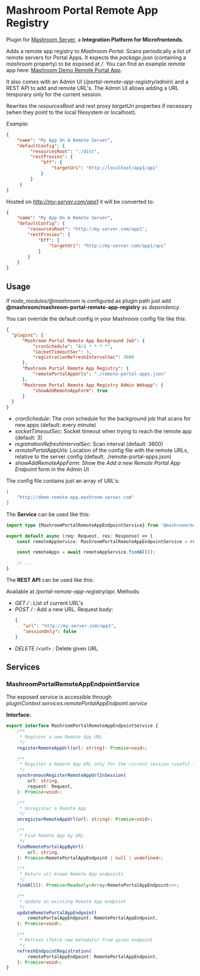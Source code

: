 
# Mashroom Portal Remote App Registry

Plugin for [Mashroom Server](https://www.mashroom-server.com), a **Integration Platform for Microfrontends**.

Adds a remote app registry to _Mashroom Portal_. Scans periodically a list of remote servers for Portal Apps.
It expects the _package.json_ (containing a _mashroom_ property) to be exposed at _/_. You can find an example
remote app here: [Mashroom Demo Remote Portal App](https://github.com/nonblocking/mashroom-demo-remote-portal-app).

It also comes with an Admin UI (_/portal-remote-app-registry/admin_) and a REST API to add and remote URL's. The Admin UI allows adding a URL
temporary only for the current session.

Rewrites the _resourcesRoot_ and rest proxy _targetUri_ properties if necessary (when they point to the local filesystem or localhost).

*Example:*

```json
{
    "name": "My App On A Remote Server",
    "defaultConfig": {
         "resourcesRoot": "./dist",
         "restProxies": {
             "bff": {
                 "targetUri": "http://localhost/app1/api"
             }
         }
     }
}

```

Hosted on _http://my-server.com/app1_ it will be converted to:

```json
{
    "name": "My App On A Remote Server",
    "defaultConfig": {
        "resourcesRoot": "http://my-server.com/app1",
        "restProxies": {
            "bff": {
                "targetUri": "http://my-server.com/app1/api"
            }
        }
    }
}
```

## Usage

If *node_modules/@mashroom* is configured as plugin path just add **@mashroom/mashroom-portal-remote-app-registry** as *dependency*.

You can override the default config in your Mashroom config file like this:

```json
{
  "plugins": {
      "Mashroom Portal Remote App Background Job": {
          "cronSchedule": "0/1 * * * *",
          "socketTimeoutSec": 3,
          "registrationRefreshIntervalSec": 3600
      },
      "Mashroom Portal Remote App Registry": {
          "remotePortalAppUrls": "./remote-portal-apps.json"
      },
      "Mashroom Portal Remote App Registry Admin Webapp": {
          "showAddRemoteAppForm": true
      }
  }
}
```

 * _cronSchedule_: The cron schedule for the background job that scans for new apps (default: every minute)
 * _socketTimeoutSec_: Socket timeout when trying to reach the remote app (default: 3)
 * _registrationRefreshIntervalSec_: Scan interval (default: 3600)
 * _remotePortalAppUrls_: Location of the config file with the remote URLs, relative to the server config (default: ./remote-portal-apps.json)
 * _showAddRemoteAppForm_: Show the *Add a new Remote Portal App Endpoint* form in the Admin UI

The config file contains just an array of URL's:

```json
[
    "http://demo-remote-app.mashroom-server.com"
]
```

The **Service** can be used like this:

```ts
import type {MashroomPortalRemoteAppEndpointService} from '@mashroom/mashroom-portal-remote-app-registry/type-definitions';

export default async (req: Request, res: Response) => {
    const remoteAppService: MashroomPortalRemoteAppEndpointService = req.pluginContext.services.remotePortalAppEndpoint.service;

    const remoteApps = await remoteAppService.findAll();

    // ...
}
```

The **REST API** can be used like this:

Available at _/portal-remote-app-registry/api_. Methods:

 * _GET /_ : List of current URL's
 * _POST /_ : Add a new URL. Request body:
    ```json
    {
       "url": "http://my-server.com/app1",
       "sessionOnly": false
    }
    ```
 * _DELETE /&lt;url&gt;_ : Delete given URL

## Services

### MashroomPortalRemoteAppEndpointService

The exposed service is accessible through _pluginContext.services.remotePortalAppEndpoint.service_

**Interface:**

```ts
export interface MashroomPortalRemoteAppEndpointService {
    /**
     * Register a new Remote App URL
     */
    registerRemoteAppUrl(url: string): Promise<void>;

    /**
     * Register a Remote App URL only for the current session (useful for testing)
     */
    synchronousRegisterRemoteAppUrlInSession(
        url: string,
        request: Request,
    ): Promise<void>;

    /**
     * Unregister a Remote App
     */
    unregisterRemoteAppUrl(url: string): Promise<void>;

    /**
     * Find Remote App by URL
     */
    findRemotePortalAppByUrl(
        url: string,
    ): Promise<RemotePortalAppEndpoint | null | undefined>;

    /**
     * Return all known Remote App endpoints
     */
    findAll(): Promise<Readonly<Array<RemotePortalAppEndpoint>>>;

    /**
     * Update an existing Remote App endpoint
     */
    updateRemotePortalAppEndpoint(
        remotePortalAppEndpoint: RemotePortalAppEndpoint,
    ): Promise<void>;

    /**
     * Refresh (fetch new metadata) from given endpoint
     */
    refreshEndpointRegistration(
        remotePortalAppEndpoint: RemotePortalAppEndpoint,
    ): Promise<void>;
}
```
